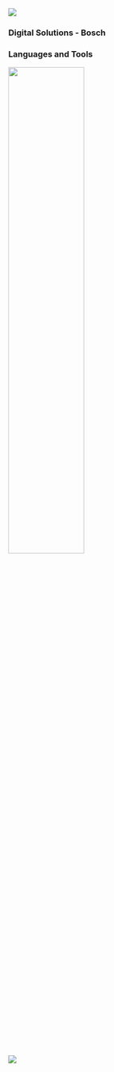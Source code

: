 <img src="https://user-images.githubusercontent.com/73097560/115834477-dbab4500-a447-11eb-908a-139a6edaec5c.gif">

### Digital Solutions - Bosch
### Languages and Tools

<div align="left">
<p>
    <a>
        <img src="https://skillicons.dev/icons?i=py,java,html,css,javascript,typescript,cs,angular,react,threejs,vite,fastapi,spring,blender,figma,vscode,unity" width="55%" height="50%"/>
    </a>
</p>
</div>
<br>    
<img src="https://user-images.githubusercontent.com/73097560/115834477-dbab4500-a447-11eb-908a-139a6edaec5c.gif">


